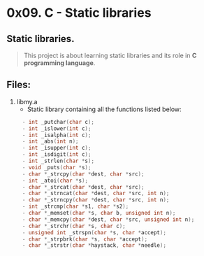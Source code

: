 # 0x09. C - Static libraries

## Static libraries.
> This project is about learning static libraries and its role in **C programming language**.

## Files:
1. libmy.a
   - Static library containing all the functions listed below:
```c
     - int _putchar(char c);
     - int _islower(int c);
     - int _isalpha(int c);
     - int _abs(int n);
     - int _isupper(int c);
     - int _isdigit(int c);
     - int _strlen(char *s);
     - void _puts(char *s);
     - char *_strcpy(char *dest, char *src);
     - int _atoi(char *s);
     - char *_strcat(char *dest, char *src);
     - char *_strncat(char *dest, char *src, int n);
     - char *_strncpy(char *dest, char *src, int n);
     - int _strcmp(char *s1, char *s2);
     - char *_memset(char *s, char b, unsigned int n);
     - char *_memcpy(char *dest, char *src, unsigned int n);
     - char *_strchr(char *s, char c);
     - unsigned int _strspn(char *s, char *accept);
     - char *_strpbrk(char *s, char *accept);
     - char *_strstr(char *haystack, char *needle);
```

